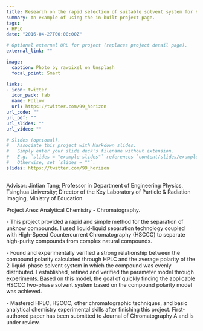```yaml
---
title: Research on the rapid selection of suitable solvent system for HSCCC based on the HPLC polarity parameter model
summary: An example of using the in-built project page.
tags:
- HPLC
date: "2016-04-27T00:00:00Z"

# Optional external URL for project (replaces project detail page).
external_link: ""

image:
  caption: Photo by rawpixel on Unsplash
  focal_point: Smart

links:
- icon: twitter
  icon_pack: fab
  name: Follow
  url: https://twitter.com/99_horizon
url_code: ""
url_pdf: ""
url_slides: ""
url_video: ""

# Slides (optional).
#   Associate this project with Markdown slides.
#   Simply enter your slide deck's filename without extension.
#   E.g. `slides = "example-slides"` references `content/slides/example-slides.md`.
#   Otherwise, set `slides = ""`.
slides: https://twitter.com/99_horizon
---
```


Advisor: Jintian Tang; Professor in Department of Engineering Physics, Tsinghua University; Director of the Key Laboratory of Particle & Radiation Imaging, Ministry of Education.

Project Area: Analytical Chemistry - Chromatography.

\-	This project provided a rapid and simple method for the separation of unknow compounds. I used liquid-liquid separation technology coupled with High-Speed Countercurrent Chromatography (HSCCC) to separate high-purity compounds from complex natural compounds. 

\-	Found and experimentally verified a strong relationship between the compound polarity calculated through HPLC and the average polarity of the 2-liquid-phase solvent system in which the compound was evenly distributed. I established, refined and verified the parameter model through experiments. Based on this model, the goal of quickly finding the applicable HSCCC two-phase solvent system based on the compound polarity model was achieved. 

\-	Mastered HPLC, HSCCC, other chromatographic techniques, and basic analytical chemistry experimental skills after finishing this project. First-authored paper has been submitted to Journal of Chromatography A and is under review.

